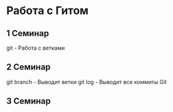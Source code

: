 # Работа с Гитом
## 1 Семинар

git - Работа с ветками

## 2 Семинар

git branch - Выводит ветки
git log - Выводит все коммиты
Git 
## 3 Семинар


